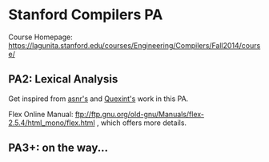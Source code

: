 # Stanford Compilers PA

Course Homepage: https://lagunita.stanford.edu/courses/Engineering/Compilers/Fall2014/course/

## PA2: Lexical Analysis

Get inspired from [asnr's](https://github.com/asnr/stanford-compilers/blob/master/lexer/cool.flex) and [Quexint's](https://github.com/Quexint/Assignment-Driven-Learning/blob/master/OCW/%5BStanford%5DCS143_Compilers/PA/PA2_Lexer/cool.flex) work in this PA. 

Flex Online Manual: ftp://ftp.gnu.org/old-gnu/Manuals/flex-2.5.4/html_mono/flex.html , which offers more details.

## PA3+: on the way...

